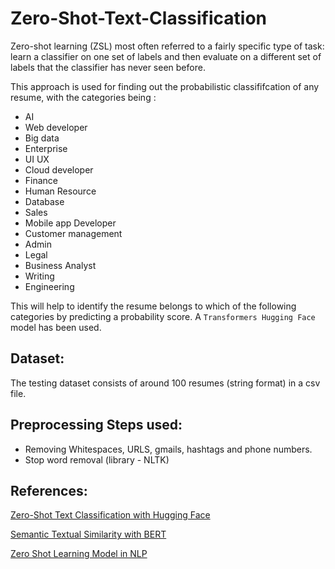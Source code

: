 # Zero-Shot-Text-Classification

Zero-shot learning (ZSL) most often referred to a fairly specific type of task: learn a classifier on one set of labels and then evaluate on a different set of labels that the classifier has never seen before.

This approach is used for finding out the probabilistic classififcation of any resume, with the categories being : 
 - AI
 - Web developer
 - Big data
 - Enterprise
 - UI UX
 - Cloud developer
 - Finance
 - Human Resource
 - Database
 - Sales
 - Mobile app Developer
 - Customer management
 - Admin
 - Legal
 - Business Analyst
 - Writing
 - Engineering
 
This will help to identify the resume belongs to which of the following categories by predicting a probability score.
A `Transformers Hugging Face` model has been used.

## Dataset:
The testing dataset consists of around 100 resumes (string format) in a csv file. 

## Preprocessing Steps used:
 - Removing Whitespaces, URLS, gmails, hashtags and phone numbers.
 - Stop word removal (library - NLTK)

## References:
[Zero-Shot Text Classification with Hugging Face](https://towardsdatascience.com/zero-shot-text-classification-with-hugging-face-7f533ba83cd6)

[Semantic Textual Similarity with BERT](https://towardsdatascience.com/semantic-textual-similarity-with-bert-fc800656e7a3)

[Zero Shot Learning Model in NLP](https://joeddav.github.io/blog/2020/05/29/ZSL.html)

